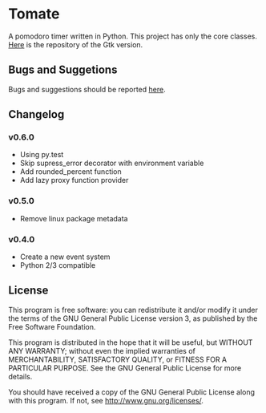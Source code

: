 Tomate
======

A pomodoro timer written in Python. This project has only the core classes.
[Here][1] is the repository of the Gtk version.

Bugs and Suggetions
-------------------

Bugs and suggestions should be reported [here][2].

Changelog
---------

### v0.6.0

- Using py.test
- Skip supress\_error decorator with environment variable
- Add rounded_percent function
- Add lazy proxy function provider

### v0.5.0

- Remove linux package metadata

### v0.4.0

- Create a new event system
- Python 2/3 compatible

License
-------

This program is free software: you can redistribute it and/or modify it
under the terms of the GNU General Public License version 3, as published
by the Free Software Foundation.

This program is distributed in the hope that it will be useful, but
WITHOUT ANY WARRANTY; without even the implied warranties of
MERCHANTABILITY, SATISFACTORY QUALITY, or FITNESS FOR A PARTICULAR
PURPOSE.  See the GNU General Public License for more details.

You should have received a copy of the GNU General Public License along
with this program.  If not, see <http://www.gnu.org/licenses/>.

[1]: https://github.com/eliostvs/tomate-gtk
[2]: https://github.com/eliostvs/tomate/issues
